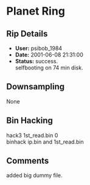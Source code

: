 # Planet Ring

## Rip Details

- **User:** psibob_1984
- **Date:** 2001-06-08 21:31:00
- **Status:** success.<br />selfbooting on 74 min disk.

## Downsampling

None

## Bin Hacking

hack3 1st_read.bin 0<br />binhack ip.bin and 1st_read.bin

## Comments

added big dummy file.

